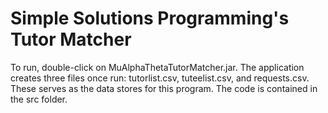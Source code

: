 # Simple Solutions Programming's Tutor Matcher
To run, double-click on MuAlphaThetaTutorMatcher.jar. The application creates three files once run: tutorlist.csv, tuteelist.csv, and requests.csv. These serves as the data stores for this program.
The code is contained in the src folder.
